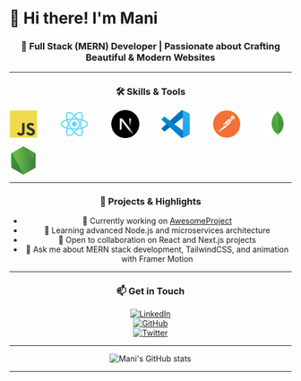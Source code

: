 # 👋 Hi there! I'm Mani

<div align="center">

### 🌟 Full Stack (MERN) Developer | Passionate about Crafting Beautiful & Modern Websites

---

### 🛠️ Skills & Tools

<div style="display: grid; grid-template-columns: repeat(6, 50px); gap: 15px; justify-content: space-between; align-items: center;">
  <img src="https://raw.githubusercontent.com/devicons/devicon/master/icons/javascript/javascript-original.svg" alt="JavaScript" width="50" height="50"/>
  <img src="https://raw.githubusercontent.com/devicons/devicon/master/icons/react/react-original.svg" alt="React" width="50" height="50"/>
  <img src="https://raw.githubusercontent.com/devicons/devicon/master/icons/nextjs/nextjs-original.svg" alt="Next.js" width="50" height="50"/>
  <img src="https://raw.githubusercontent.com/devicons/devicon/master/icons/vscode/vscode-original.svg" alt="VS Code" width="50" height="50"/>
  <img src="https://raw.githubusercontent.com/devicons/devicon/master/icons/postman/postman-original.svg" alt="Postman" width="50" height="50"/>
  <img src="https://raw.githubusercontent.com/devicons/devicon/master/icons/mongodb/mongodb-original.svg" alt="MongoDB" width="50" height="50"/>
  <img src="https://raw.githubusercontent.com/devicons/devicon/master/icons/nodejs/nodejs-original.svg" alt="Node.js" width="50" height="50"/>
</div>

---

### 🚀 Projects & Highlights

- 🔭 Currently working on [AwesomeProject](https://github.com/FE-Mani88/AwesomeProject)
- 🌱 Learning advanced Node.js and microservices architecture
- 👯 Open to collaboration on React and Next.js projects
- 💬 Ask me about MERN stack development, TailwindCSS, and animation with Framer Motion

---

### 📫 Get in Touch

[![LinkedIn](https://img.shields.io/badge/-LinkedIn-0077B5?style=for-the-badge&logo=linkedin&logoColor=white)](https://linkedin.com/in/mani)  
[![GitHub](https://img.shields.io/badge/-GitHub-181717?style=for-the-badge&logo=github&logoColor=white)](https://github.com/FE-Mani88)  
[![Twitter](https://img.shields.io/badge/-Twitter-1DA1F2?style=for-the-badge&logo=twitter&logoColor=white)](https://twitter.com/mani_dev)  

---

<div align="center">
  <img src="https://github-readme-stats.vercel.app/api?username=FE-Mani88&show_icons=true&theme=radical" alt="Mani's GitHub stats" />
</div>

---

</div>
